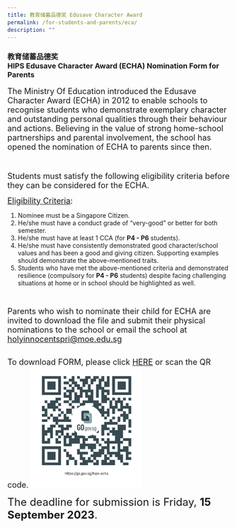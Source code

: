 ```yaml
---
title: 教育储蓄品德奖 Edusave Character Award
permalink: /for-students-and-parents/eca/
description: ""
---
```

### 教育储蓄品德奖 <br>HIPS Edusave Character Award (ECHA) Nomination Form for Parents

 <span style="font-size:18px;">The Ministry Of Education introduced the Edusave Character Award (ECHA) in 2012 to enable schools to recognise students who demonstrate exemplary character and outstanding personal qualities through their behaviour and actions. Believing in the value of strong home-school partnerships and parental involvement, the school has opened the nomination of ECHA to parents since then.</span>

<br>
	
 <span style="font-size:18px;">Students must satisfy the following eligibility criteria before they can be considered for the ECHA.
       
 <span style="font-size:18px;"><u>Eligibility Criteria</u>:

1. Nominee must be a Singapore Citizen. 
2. He/she must have a conduct grade of “very-good” or better for both semester.
3. He/she must have at least 1 CCA (for **P4 - P6** students).
4. He/she must have consistently demonstrated good character/school values and has been a good and giving citizen. Supporting examples should demonstrate the above-mentioned traits.  
5. Students who have met the above-mentioned criteria and demonstrated resilience (compulsory for **P4 - P6** students) despite facing challenging situations at home or in school should be highlighted as well.</span>

<br>

 <span style="font-size:18px;">Parents who wish to nominate their child for ECHA are invited to download the file and submit their physical nominations to the school or email the school at [holyinnocentspri@moe.edu.sg](mailto:holyinnocentspri@moe.edu.sg.)</span>

<br>
 <span style="font-size:18px;">To download FORM, please click <a target="_blank" href="https://go.gov.sg/hips-echa">HERE</a> or scan the QR code.
<img style="width: 50%;" src="/images/QR%20code/echa%20form.png" align="centre"></span>

	
<span style="font-size:24px;">The deadline for submission is Friday, **15 September 2023**.</span></span>